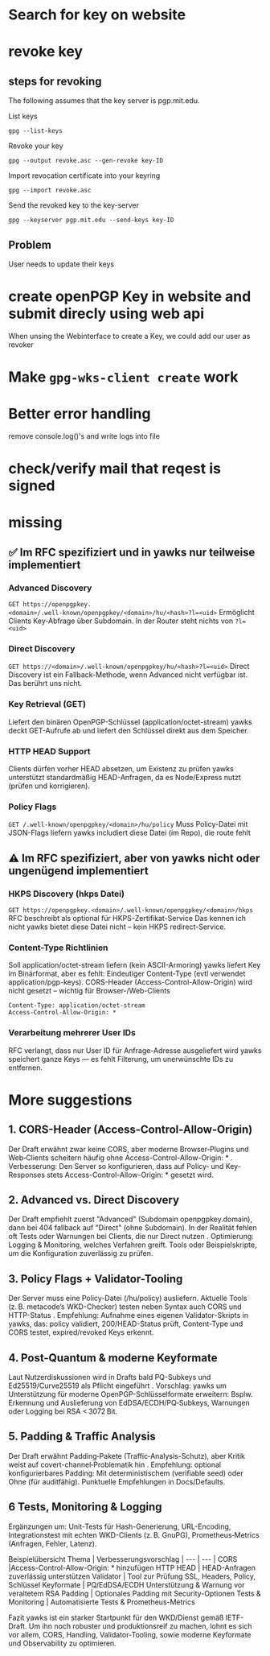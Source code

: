 # Search for key on website

# revoke key
## steps for revoking
The following assumes that the key server is pgp.mit.edu.

List keys
```
gpg --list-keys
```
Revoke your key
```
gpg --output revoke.asc --gen-revoke key-ID
```
Import revocation certificate into your keyring
```
gpg --import revoke.asc
```
Send the revoked key to the key-server
```
gpg --keyserver pgp.mit.edu --send-keys key-ID
```
## Problem
User needs to update their keys
# create openPGP Key in website and submit direcly using web api
When unsing the Webinterface to create a Key, we could add our user as revoker
# Make `gpg-wks-client create` work
# Better error handling
remove console.log()'s and write logs into file
# check/verify mail that reqest is signed
# missing
## ✅ Im RFC spezifiziert und in yawks nur teilweise implementiert
### Advanced Discovery
```GET https://openpgpkey.<domain>/.well‑known/openpgpkey/<domain>/hu/<hash>?l=<uid>```
Ermöglicht Clients Key-Abfrage über Subdomain.
In der Router steht nichts von `?l=<uid>`

### Direct Discovery
```GET https://<domain>/.well‑known/openpgpkey/hu/<hash>?l=<uid>```
Direct Discovery ist ein Fallback-Methode, wenn Advanced nicht verfügbar ist.
Das berührt uns nicht.

### Key Retrieval (GET)
Liefert den binären OpenPGP-Schlüssel (application/octet-stream) 
yawks deckt GET-Aufrufe ab und liefert den Schlüssel direkt aus dem Speicher.

### HTTP HEAD Support
Clients dürfen vorher HEAD absetzen, um Existenz zu prüfen 
yawks unterstützt standardmäßig HEAD-Anfragen, da es Node/Express nutzt (prüfen und korrigieren).

### Policy Flags
```GET /.well-known/openpgpkey/<domain>/hu/policy```
Muss Policy-Datei mit JSON-Flags liefern 
yawks includiert diese Datei (im Repo), die route fehlt

## ⚠️ Im RFC spezifiziert, aber von yawks nicht oder ungenügend implementiert
### HKPS Discovery (hkps Datei)
```GET https://openpgpkey.<domain>/.well‑known/openpgpkey/<domain>/hkps```
RFC beschreibt als optional für HKPS-Zertifikat-Service 
Das kennen ich nicht
yawks bietet diese Datei nicht – kein HKPS redirect-Service.

### Content-Type Richtlinien
Soll application/octet-stream liefern (kein ASCII-Armoring) 
yawks liefert Key im Binärformat, aber es fehlt:
Eindeutiger Content-Type (evtl verwendet application/pgp-keys).
CORS-Header (Access-Control-Allow-Origin) wird nicht gesetzt – wichtig für Browser-/Web-Clients 
```
Content-Type: application/octet-stream
Access-Control-Allow-Origin: *
```

### Verarbeitung mehrerer User IDs
RFC verlangt, dass nur User ID für Anfrage-Adresse ausgeliefert wird 
yawks speichert ganze Keys — es fehlt Filterung, um unerwünschte IDs zu entfernen.


# More suggestions
## 1. CORS-Header (Access-Control-Allow-Origin)
Der Draft erwähnt zwar keine CORS, aber moderne Browser‑Plugins und Web‑Clients scheitern häufig ohne Access-Control-Allow-Origin: * .
Verbesserung: Den Server so konfigurieren, dass auf Policy‑ und Key-Responses stets Access-Control-Allow-Origin: * gesetzt wird.
## 2. Advanced vs. Direct Discovery
Der Draft empfiehlt zuerst "Advanced" (Subdomain openpgpkey.domain), dann bei 404 fallback auf "Direct" (ohne Subdomain).
In der Realität fehlen oft Tests oder Warnungen bei Clients, die nur Direct nutzen .
Optimierung:
Logging & Monitoring, welches Verfahren greift.
Tools oder Beispielskripte, um die Konfiguration zuverlässig zu prüfen.
## 3. Policy Flags + Validator-Tooling
Der Server muss eine Policy-Datei (/hu/policy) ausliefern.
Aktuelle Tools (z. B. metacode’s WKD-Checker) testen neben Syntax auch CORS und HTTP-Status .
Empfehlung: Aufnahme eines eigenen Validator-Skripts in yawks, das:
policy validiert,
200/HEAD-Status prüft,
Content-Type und CORS testet,
expired/revoked Keys erkennt.
## 4. Post-Quantum & moderne Keyformate
Laut Nutzerdiskussionen wird in Drafts bald PQ-Subkeys und Ed25519/Curve25519 als Pflicht eingeführt .
Vorschlag: yawks um Unterstützung für moderne OpenPGP-Schlüsselformate erweitern:
Bsplw. Erkennung und Auslieferung von EdDSA/ECDH/PQ‑Subkeys,
Warnungen oder Logging bei RSA < 3072 Bit.
## 5. Padding & Traffic Analysis
Der Draft erwähnt Padding‑Pakete (Traffic‑Analysis-Schutz), aber Kritik weist auf covert-channel‑Problematik hin .
Empfehlung: optional konfigurierbares Padding:
Mit deterministischem (verifiable seed) oder
Ohne (für auditfähig).
Punktuelle Empfehlungen in Docs/Defaults.
## 6 Tests, Monitoring & Logging
Ergänzungen um:
Unit-Tests für Hash-Generierung, URL-Encoding,
Integrationstest mit echten WKD-Clients (z. B. GnuPG),
Prometheus‑Metrics (Anfragen, Fehler, Latenz).

Beispielübersicht
Thema | Verbesserungsvorschlag |
--- | --- |
CORS |Access-Control-Allow-Origin: * hinzufügen
HTTP HEAD | HEAD-Anfragen zuverlässig unterstützen
Validator | Tool zur Prüfung SSL, Headers, Policy, Schlüssel
Keyformate | PQ/EdDSA/ECDH Unterstützung & Warnung vor veraltetem RSA
Padding | Optionales Padding mit Security-Optionen
Tests & Monitoring | Automatisierte Tests & Prometheus-Metrics

Fazit
yawks ist ein starker Startpunkt für den WKD/Dienst gemäß IETF-Draft. Um ihn noch robuster und produktionsreif zu machen, lohnt es sich vor allem, CORS, Handling, Validator‑Tooling, sowie moderne Keyformate und Observability zu optimieren.
